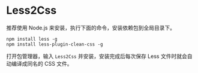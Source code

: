 # Less2Css

推荐使用 Node.js 来安装，执行下面的命令，安装依赖包到全局目录下。

```shell
npm install less -g
npm install less-plugin-clean-css -g
```

打开包管理器，输入 `Less2Css` 并安装，安装完成后每次保存 Less 文件时就会自动编译成同名的 CSS 文件。